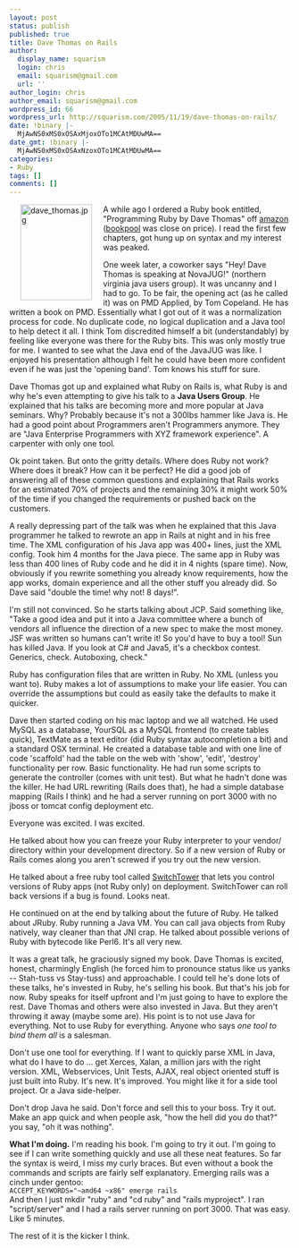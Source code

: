 ```yaml
---
layout: post
status: publish
published: true
title: Dave Thomas on Rails
author:
  display_name: squarism
  login: chris
  email: squarism@gmail.com
  url: ''
author_login: chris
author_email: squarism@gmail.com
wordpress_id: 66
wordpress_url: http://squarism.com/2005/11/19/dave-thomas-on-rails/
date: !binary |-
  MjAwNS0xMS0xOSAxMjoxOTo1MCAtMDUwMA==
date_gmt: !binary |-
  MjAwNS0xMS0xOSAxNzoxOTo1MCAtMDUwMA==
categories:
- Ruby
tags: []
comments: []
---
```

<p><img alt="dave_thomas.jpg" src="http://squarism.com/wp-content/photos/dave_thomas-thumb.jpg" width="128" height="171" align="left" hspace="20" /></p>
<p>A while ago I ordered a Ruby book entitled, "Programming Ruby by Dave Thomas" off <a href="http://www.amazon.com/gp/product/0974514055/102-9807925-0752118?v=glance&amp;n=283155&amp;v=glance">amazon</a> (<a href="http://www.bookpool.com/sm/0974514055">bookpool</a> was close on price).  I read the first few chapters, got hung up on syntax and my interest was peaked.</p>
<p>One week later, a coworker says "Hey!  Dave Thomas is speaking at NovaJUG!"  (northern virginia java users group).  It was uncanny and I had to go.  To be fair, the opening act (as he called it) was on PMD Applied, by Tom Copeland.  He has written a book on PMD.  Essentially what I got out of it was a normalization process for code.  No duplicate code, no logical duplication and a Java tool to help detect it all.  I think Tom discredited himself a bit (understandably) by feeling like everyone was there for the Ruby bits.  This was only mostly true for me.  I wanted to see what the Java end of the JavaJUG was like.  I enjoyed his presentation although I felt he could have been more confident even if he was just the 'opening band'.  Tom knows his stuff for sure.</p>
<p>Dave Thomas got up and explained what Ruby on Rails is, what Ruby is and why he's even attempting to give his talk to a <strong>Java Users Group</strong>.  He explained that his talks are becoming more and more popular at Java seminars.  Why?  Probably because it's not a 300lbs hammer like Java is.  He had a good point about Programmers aren't Programmers anymore.  They are "Java Enterprise Programmers with XYZ framework experience".  A carpenter with only one tool.</p>
<p>Ok point taken.  But onto the gritty details.  Where does Ruby not work?  Where does it break?  How can it be perfect?  He did a good job of answering all of these common questions and explaining that Rails works for an estimated 70% of projects and the remaining 30% it might work 50% of the time if you changed the requirements or pushed back on the customers.</p>
<p>A really depressing part of the talk was when he explained that this Java programmer he talked to rewrote an app in Rails at night and in his free time.  The XML configuration of his Java app was 400+ lines, just the XML config.  Took him 4 months for the Java piece.  The same app in Ruby was less than 400 lines of Ruby code and he did it in 4 nights (spare time).  Now, obviously if you rewrite something you already know requirements, how the app works, domain experience and all the other stuff you already did.  So Dave said "double the time!  why not!  8 days!".</p>
<p>I'm still not convinced.  So he starts talking about JCP.  Said something like, "Take a good idea and put it into a Java committee where a bunch of vendors all influence the direction of a new spec to make the most money.  JSF was written so humans can't write it!  So you'd have to buy a tool!  Sun has killed Java.  If you look at C# and Java5, it's a checkbox contest.  Generics, check.  Autoboxing, check."</p>
<p>Ruby has configuration files that are written in Ruby.  No XML (unless you want to).  Ruby makes a lot of assumptions to make your life easier.   You can override the assumptions but could as easily take the defaults to make it quicker.</p>
<p>Dave then started coding on his mac laptop and we all watched.  He used MySQL as a database, YourSQL as a MySQL frontend (to create tables quick), TextMate as a text editor (did Ruby syntax autocompletion a bit) and a standard OSX terminal.  He created a database table and with one line of code 'scaffold' had the table on the web with 'show', 'edit', 'destroy' functionality per row.  Basic functionality.  He had run some scripts to generate the controller (comes with unit test).  But what he hadn't done was the killer.  He had URL rewriting (Rails does that), he had a simple database mapping (Rails I think) and he had a server running on port 3000 with no jboss or tomcat config deployment etc.</p>
<p>Everyone was excited.  I was excited.</p>
<p>He talked about how you can freeze your Ruby interpreter to your vendor/ directory within your development directory.  So if a new version of Ruby or Rails comes along you aren't screwed if you try out the new version.</p>
<p>He talked about a free ruby tool called <a href="http://manuals.rubyonrails.com/read/chapter/97">SwitchTower</a> that lets you control versions of Ruby apps (not Ruby only) on deployment.  SwitchTower can roll back versions if a bug is found.  Looks neat.</p>
<p>He continued on at the end by talking about the future of Ruby.  He talked about JRuby.  Ruby running a Java VM.  You can call java objects from Ruby natively, way cleaner than that JNI crap.  He talked about possible verions of Ruby with bytecode like Perl6.  It's all very new.</p>
<p>It was a great talk, he graciously signed my book.  Dave Thomas is excited, honest, charmingly English (he forced him to pronounce status like us yanks -- Stah-tuss vs Stay-tuss) and approachable.  I could tell he's done lots of these talks, he's invested in Ruby, he's selling his book.  But that's his job for now.  Ruby speaks for itself upfront and I'm just going to have to explore the rest.  Dave Thomas and others were also invested in Java.  But they aren't throwing it away (maybe some are).  His point is to not use Java for everything.  Not to use Ruby for everything.  Anyone who says <em>one tool to bind them all</em> is a salesman.</p>
<p>Don't use one tool for everything.  If I want to quickly parse XML in Java, what do I have to do ... get Xerces, Xalan, a million jars with the right version.  XML, Webservices, Unit Tests, AJAX, real object oriented stuff is just built into Ruby.  It's new.  It's improved.  You might like it for a side tool project.  Or a Java side-helper.</p>
<p>Don't drop Java he said.  Don't force and sell this to your boss.  Try it out.  Make an app quick and when people ask, "how the hell did you do that?" you say, "oh it was nothing".</p>
<p><strong>What I'm doing.</strong>
I'm reading his book.  I'm going to try it out.  I'm going to see if I can write something quickly and use all these neat features.  So far the syntax is weird, I miss my curly braces.  But even without a book the commands and scripts are fairly self explanatory.  Emerging rails was a cinch under gentoo:
<code>
ACCEPT_KEYWORDS="~amd64 ~x86" emerge rails
</code>
And then I just mkdir "ruby" and "cd ruby" and "rails myproject".  I ran "script/server" and I had a rails server running on port 3000.  That was easy.  Like 5 minutes.</p>
<p>The rest of it is the kicker I think.</p>
